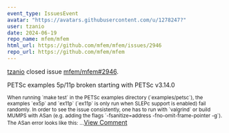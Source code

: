```yaml
---
event_type: IssuesEvent
avatar: "https://avatars.githubusercontent.com/u/1278247?"
user: tzanio
date: 2024-06-19
repo_name: mfem/mfem
html_url: https://github.com/mfem/mfem/issues/2946
repo_url: https://github.com/mfem/mfem
---
```


<a href='https://github.com/tzanio' target='_blank'>tzanio</a> closed issue <a href='https://github.com/mfem/mfem/issues/2946' target='_blank'>mfem/mfem#2946</a>.

<p>PETSc examples 5p/11p broken starting with PETSc v3.14.0</p><small>When running `make test` in the PETSc examples directory (`examples/petsc`), the examples `ex5p` and `ex11p` (`ex11p` is only run when SLEPc support is enabled) fail randomly. In order to see the issue consistently, one has to run with `valgrind` or build MUMPS with ASan (e.g. adding the flags `-fsanitize=address -fno-omit-frame-pointer -g`). The ASan error looks like this:...</small><a href='https://github.com/mfem/mfem/issues/2946' target='_blank'>View Comment</a>